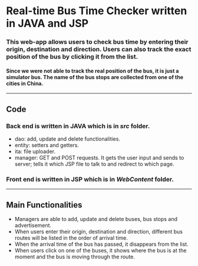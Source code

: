 # Real-time Bus Time Checker written in JAVA and JSP

### This web-app allows users to check bus time by entering their origin, destination and direction. Users can also track the exact position of the bus by clicking it from the list.

#### Since we were not able to track the real position of the bus, it is just a simulator bus. The name of the bus stops are collected from one of the cities in China. 

----------------------------------------------

## Code

### Back end is written in JAVA which is in *src* folder.
- dao: add, update and delete functionalities.
- entity: setters and getters.
- ita: file uploader.
- manager: GET and POST requests. It gets the user input and sends to server; tells it which JSP file to talk to and redirect to which page.

### Front end is written in JSP which is in *WebContent* folder.

----------------------------------------------

## Main Functionalities
- Managers are able to add, update and delete buses, bus stops and advertisement.
- When users enter their origin, destination and direction, different bus routes will be listed in the order of arrival time. 
- When the arrival time of the bus has passed, it disappears from the list.
- When users click on one of the buses, it shows where the bus is at the moment and the bus is moving through the route.


